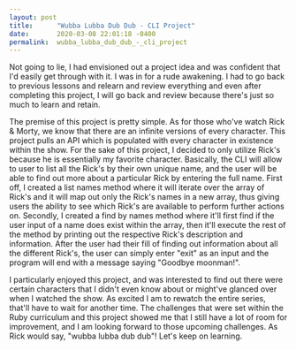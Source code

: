 ```yaml
---
layout: post
title:      "Wubba Lubba Dub Dub - CLI Project"
date:       2020-03-08 22:01:18 -0400
permalink:  wubba_lubba_dub_dub_-_cli_project
---
```



Not going to lie, I had envisioned out a project idea and was confident that I'd easily get through with it. I was in for a rude awakening.  I had to go back to previous lessons and relearn and review everything and even after completing this project, I will go back and review because there's just so much to learn and retain.  

The premise of this project is pretty simple.  As for those who've watch Rick & Morty, we know that there are an infinite versions of every character.  This project pulls an API which is populated with every character in existence within the show.  For the sake of this project, I decided to only utilize Rick's because he is essentially my favorite character.  Basically, the CLI will allow to user to list all the Rick's by their own unique name, and the user will be able to find out more about a particular Rick by entering the full name.  First off, I created a list names method where it will iterate over the array of Rick's and it will map out only the Rick's names in a new array, thus giving users the ability to see which Rick's are available to perform further actions on.  Secondly, I created a find by names method where it'll first find if the user input of a name does exist within the array, then it'll execute the rest of the method by printing out the respective Rick's description and information. After the user had their fill of finding out information about all the different Rick's, the user can simply enter "exit" as an input and the program will end with a message saying "Goodbye moonman!". 

I particularly enjoyed this project, and was interested to find out there were certain characters that I didn't even know about or might've glanced over when I watched the show.  As excited I am to rewatch the entire series, that'll have to wait for another time.  The challenges that were set within the Ruby curriculum and this project showed me that I still have a lot of room for improvement, and I am looking forward to those upcoming challenges.  As Rick would say, "wubba lubba dub dub"!  Let's keep on learning. 
